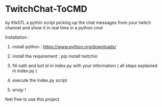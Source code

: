 # TwitchChat-ToCMD
by Kik07L
a pythin script picking up the chat messages from your twitch channel and show it in real time in a python cmd

Installation : 

1. install python : https://www.python.org/downloads/

3. install the requirement : pip install twitchio

3. fill oath and bot id in index.py with your information ( all steps explained in index.py ) 

4. execute the Index.py script 

5. enojy ! 

feel free to use this project 
